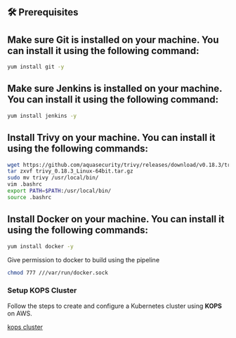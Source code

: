 ## 🛠️ Prerequisites

## Make sure Git is installed on your machine. You can install it using the following command:

```bash
yum install git -y
```
## Make sure Jenkins is installed on your machine. You can install it using the following command:
```bash
yum install jenkins -y
```
## Install Trivy on your machine. You can install it using the following commands:
```bash
wget https://github.com/aquasecurity/trivy/releases/download/v0.18.3/trivy_0.18.3_Linux-64bit.tar.gz
tar zxvf trivy_0.18.3_Linux-64bit.tar.gz
sudo mv trivy /usr/local/bin/
vim .bashrc
export PATH=$PATH:/usr/local/bin/
source .bashrc  
```

## Install Docker on your machine. You can install it using the following commands:
```bash
yum install docker -y
```
Give permission to docker to build using the pipeline
```bash
chmod 777 ///var/run/docker.sock
```

### Setup KOPS Cluster

Follow the steps to create and configure a Kubernetes cluster using **KOPS** on AWS.

[kops cluster](kops-setup.md)






